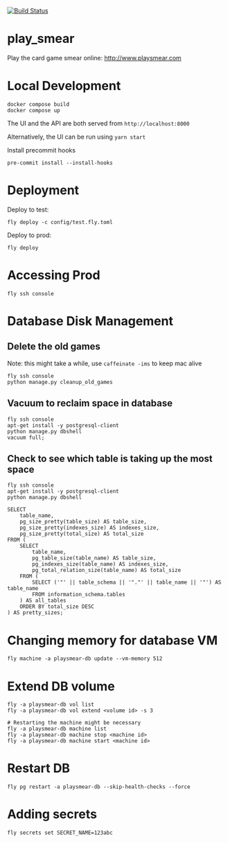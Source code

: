 [![Build Status](https://travis-ci.org/mkokotovich/play_smear.svg?branch=master)](https://travis-ci.org/mkokotovich/play_smear)
# play\_smear

Play the card game smear online:
http://www.playsmear.com

# Local Development

```
docker compose build
docker compose up
```

The UI and the API are both served from `http://localhost:8000`

Alternatively, the UI can be run using `yarn start`

Install precommit hooks

```
pre-commit install --install-hooks
```

# Deployment

Deploy to test:

```
fly deploy -c config/test.fly.toml
```

Deploy to prod:

```
fly deploy
```

# Accessing Prod

```
fly ssh console
```

# Database Disk Management

## Delete the old games

Note: this might take a while, use `caffeinate -ims` to keep mac alive

```
fly ssh console
python manage.py cleanup_old_games
```

## Vacuum to reclaim space in database

```
fly ssh console
apt-get install -y postgresql-client
python manage.py dbshell
vacuum full;
```

## Check to see which table is taking up the most space

```
fly ssh console
apt-get install -y postgresql-client
python manage.py dbshell

SELECT
    table_name,
    pg_size_pretty(table_size) AS table_size,
    pg_size_pretty(indexes_size) AS indexes_size,
    pg_size_pretty(total_size) AS total_size
FROM (
    SELECT
        table_name,
        pg_table_size(table_name) AS table_size,
        pg_indexes_size(table_name) AS indexes_size,
        pg_total_relation_size(table_name) AS total_size
    FROM (
        SELECT ('"' || table_schema || '"."' || table_name || '"') AS table_name
        FROM information_schema.tables
    ) AS all_tables
    ORDER BY total_size DESC
) AS pretty_sizes;
```

# Changing memory for database VM

```
fly machine -a playsmear-db update --vm-memory 512
```

# Extend DB volume

```
fly -a playsmear-db vol list
fly -a playsmear-db vol extend <volume id> -s 3

# Restarting the machine might be necessary
fly -a playsmear-db machine list
fly -a playsmear-db machine stop <machine id>
fly -a playsmear-db machine start <machine id>
```

# Restart DB

```
fly pg restart -a playsmear-db --skip-health-checks --force
```

# Adding secrets

```
fly secrets set SECRET_NAME=123abc
```
